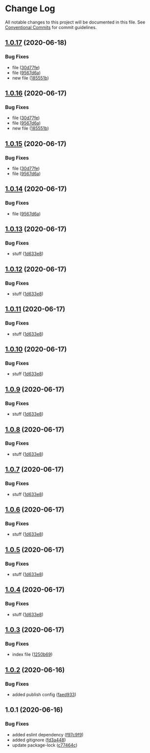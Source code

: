 # Change Log

All notable changes to this project will be documented in this file.
See [Conventional Commits](https://conventionalcommits.org) for commit guidelines.

## [1.0.17](https://github.com/lukeshay-sa/lerna-practice/compare/@lukeshay/package-two@1.0.12...@lukeshay/package-two@1.0.17) (2020-06-18)


### Bug Fixes

* file ([30d77fe](https://github.com/lukeshay-sa/lerna-practice/commit/30d77fe1af2c1798ea02ccc9f4dc2a252a19fc59))
* file ([9567d6a](https://github.com/lukeshay-sa/lerna-practice/commit/9567d6a4dcfcee1ab5bab2fb06f06250d6a6faca))
* new file ([185551b](https://github.com/lukeshay-sa/lerna-practice/commit/185551bdc5d6b59e88c039c74ef52b6ac5e42de4))





## [1.0.16](https://github.com/lukeshay-sa/lerna-practice/compare/@lukeshay/package-two@1.0.12...@lukeshay/package-two@1.0.16) (2020-06-17)


### Bug Fixes

* file ([30d77fe](https://github.com/lukeshay-sa/lerna-practice/commit/30d77fe1af2c1798ea02ccc9f4dc2a252a19fc59))
* file ([9567d6a](https://github.com/lukeshay-sa/lerna-practice/commit/9567d6a4dcfcee1ab5bab2fb06f06250d6a6faca))
* new file ([185551b](https://github.com/lukeshay-sa/lerna-practice/commit/185551bdc5d6b59e88c039c74ef52b6ac5e42de4))





## [1.0.15](https://github.com/lukeshay-sa/lerna-practice/compare/@lukeshay/package-two@1.0.12...@lukeshay/package-two@1.0.15) (2020-06-17)


### Bug Fixes

* file ([30d77fe](https://github.com/lukeshay-sa/lerna-practice/commit/30d77fe1af2c1798ea02ccc9f4dc2a252a19fc59))
* file ([9567d6a](https://github.com/lukeshay-sa/lerna-practice/commit/9567d6a4dcfcee1ab5bab2fb06f06250d6a6faca))





## [1.0.14](https://github.com/lukeshay-sa/lerna-practice/compare/@lukeshay/package-two@1.0.12...@lukeshay/package-two@1.0.14) (2020-06-17)


### Bug Fixes

* file ([9567d6a](https://github.com/lukeshay-sa/lerna-practice/commit/9567d6a4dcfcee1ab5bab2fb06f06250d6a6faca))





## [1.0.13](https://github.com/lukeshay-sa/lerna-practice/compare/@lukeshay/package-two@1.0.3...@lukeshay/package-two@1.0.13) (2020-06-17)


### Bug Fixes

* stuff ([1d633e8](https://github.com/lukeshay-sa/lerna-practice/commit/1d633e8d3dfc2b319b81a7db1b64c36cbed0a1d7))





## [1.0.12](https://github.com/lukeshay-sa/lerna-practice/compare/@lukeshay/package-two@1.0.3...@lukeshay/package-two@1.0.12) (2020-06-17)


### Bug Fixes

* stuff ([1d633e8](https://github.com/lukeshay-sa/lerna-practice/commit/1d633e8d3dfc2b319b81a7db1b64c36cbed0a1d7))





## [1.0.11](https://github.com/lukeshay-sa/lerna-practice/compare/@lukeshay/package-two@1.0.3...@lukeshay/package-two@1.0.11) (2020-06-17)


### Bug Fixes

* stuff ([1d633e8](https://github.com/lukeshay-sa/lerna-practice/commit/1d633e8d3dfc2b319b81a7db1b64c36cbed0a1d7))





## [1.0.10](https://github.com/lukeshay-sa/lerna-practice/compare/@lukeshay/package-two@1.0.3...@lukeshay/package-two@1.0.10) (2020-06-17)


### Bug Fixes

* stuff ([1d633e8](https://github.com/lukeshay-sa/lerna-practice/commit/1d633e8d3dfc2b319b81a7db1b64c36cbed0a1d7))





## [1.0.9](https://github.com/lukeshay-sa/lerna-practice/compare/@lukeshay/package-two@1.0.3...@lukeshay/package-two@1.0.9) (2020-06-17)


### Bug Fixes

* stuff ([1d633e8](https://github.com/lukeshay-sa/lerna-practice/commit/1d633e8d3dfc2b319b81a7db1b64c36cbed0a1d7))





## [1.0.8](https://github.com/lukeshay-sa/lerna-practice/compare/@lukeshay/package-two@1.0.3...@lukeshay/package-two@1.0.8) (2020-06-17)


### Bug Fixes

* stuff ([1d633e8](https://github.com/lukeshay-sa/lerna-practice/commit/1d633e8d3dfc2b319b81a7db1b64c36cbed0a1d7))





## [1.0.7](https://github.com/lukeshay-sa/lerna-practice/compare/@lukeshay/package-two@1.0.3...@lukeshay/package-two@1.0.7) (2020-06-17)


### Bug Fixes

* stuff ([1d633e8](https://github.com/lukeshay-sa/lerna-practice/commit/1d633e8d3dfc2b319b81a7db1b64c36cbed0a1d7))





## [1.0.6](https://github.com/lukeshay-sa/lerna-practice/compare/@lukeshay/package-two@1.0.3...@lukeshay/package-two@1.0.6) (2020-06-17)


### Bug Fixes

* stuff ([1d633e8](https://github.com/lukeshay-sa/lerna-practice/commit/1d633e8d3dfc2b319b81a7db1b64c36cbed0a1d7))





## [1.0.5](https://github.com/lukeshay-sa/lerna-practice/compare/@lukeshay/package-two@1.0.3...@lukeshay/package-two@1.0.5) (2020-06-17)


### Bug Fixes

* stuff ([1d633e8](https://github.com/lukeshay-sa/lerna-practice/commit/1d633e8d3dfc2b319b81a7db1b64c36cbed0a1d7))





## [1.0.4](https://github.com/lukeshay-sa/lerna-practice/compare/@lukeshay/package-two@1.0.3...@lukeshay/package-two@1.0.4) (2020-06-17)


### Bug Fixes

* stuff ([1d633e8](https://github.com/lukeshay-sa/lerna-practice/commit/1d633e8d3dfc2b319b81a7db1b64c36cbed0a1d7))





## [1.0.3](https://github.com/lukeshay-sa/lerna-practice/compare/@lukeshay/package-two@1.0.2...@lukeshay/package-two@1.0.3) (2020-06-17)


### Bug Fixes

* index file ([1250b69](https://github.com/lukeshay-sa/lerna-practice/commit/1250b696575fba1f761eef950ba293e5b0513ed9))





## [1.0.2](https://github.com/lukeshay-sa/lerna-practice/compare/@lukeshay/package-two@1.0.1...@lukeshay/package-two@1.0.2) (2020-06-16)


### Bug Fixes

* added publish config ([faed933](https://github.com/lukeshay-sa/lerna-practice/commit/faed933523b66d7eea69d1ce135aa429a50d5f8a))





## 1.0.1 (2020-06-16)


### Bug Fixes

* added eslint dependency ([f97c9f9](https://github.com/lukeshay-sa/lerna-practice/commit/f97c9f9a90e2f9633cf13b3c6e5c4bcf726914d5))
* added gitignore ([fd3a448](https://github.com/lukeshay-sa/lerna-practice/commit/fd3a44807c3f5849d061d68895eb3ed3fa48001e))
* update package-lock ([c77464c](https://github.com/lukeshay-sa/lerna-practice/commit/c77464c6da1cc9bdfa00dfe824bd4008500fa8bc))
